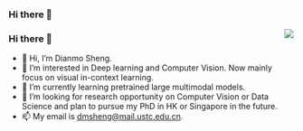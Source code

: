 ### Hi there 👋

<!--
**ImmortalSdm/ImmortalSdm** is a ✨ _special_ ✨ repository because its `README.md` (this file) appears on your GitHub profile.

Here are some ideas to get you started:

- 🔭 I’m currently working on ...
- 🌱 I’m currently learning ...
- 👯 I’m looking to collaborate on ...
- 🤔 I’m looking for help with ...
- 💬 Ask me about ...
- 📫 How to reach me: ...
- 😄 Pronouns: ...
- ⚡ Fun fact: ...
-->
<img align="right" src="https://github-readme-stats.vercel.app/api?username=neowho&show_icons=true&icon_color=CE1D2D&text_color=718096&bg_color=ffffff&hide_title=true" />
  
### Hi there  🌅
- 👋 Hi, I’m Dianmo Sheng.
- 👀 I’m interested in Deep learning and Computer Vision. Now mainly focus on visual in-context learning.
- 🌱 I’m currently learning pretrained large multimodal models.
- 💞️ I’m looking for research opportunity on Computer Vision or Data Science and plan to pursue my PhD in HK or Singapore in the future.
- 📫 My email is dmsheng@mail.ustc.edu.cn.
